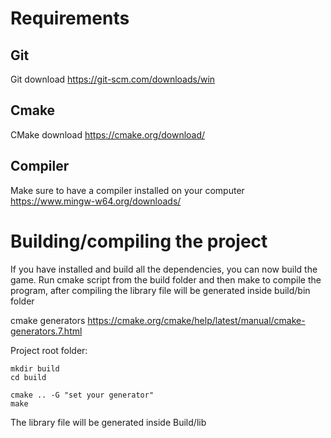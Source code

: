 # Requirements
## Git
Git download https://git-scm.com/downloads/win

## Cmake
CMake download https://cmake.org/download/

## Compiler
Make sure to have a compiler installed on your computer https://www.mingw-w64.org/downloads/

# Building/compiling the project
If you have installed and build all the dependencies, you can now build the game. Run cmake script from the build folder and then make to compile the program, after compiling the library file will be generated inside build/bin folder

cmake generators https://cmake.org/cmake/help/latest/manual/cmake-generators.7.html

Project root folder:
```
mkdir build
cd build

cmake .. -G "set your generator"
make
```

The library file will be generated inside Build/lib
